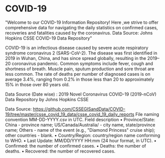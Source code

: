 # COVID-19
"Welcome to our COVID-19 Information Repository! Here ,we strive to offer comprehensive data for navigating the daily statistics on confirmed cases, recoveries and fatalities caused by the coronavirus. Data Source: Johns Hopkins CSSE COVID-19  Data Repository"

COVID-19 is an infectious disease caused by severe acute respiratory syndrome coronavirus 2 (SARS-CoV-2). The disease was first identified in 2019 in Wuhan, China, and has since spread globally, resulting in the 2019–20 coronavirus pandemic. Common symptoms include fever, cough and shortness of breath. Muscle pain, sputum production and sore throat are less common. The rate of deaths per number of diagnosed cases is on average 3.4%, ranging from 0.2% in those less than 20 to approximately 15% in those over 80 years old.

Data Source (Date wise) : 2019 Novel Coronavirus COVID-19 (2019-nCoV) Data Repository by Johns Hopkins CSSE

Data Source: https://github.com/CSSEGISandData/COVID-19/tree/master/csse_covid_19_data/csse_covid_19_daily_reports
File naming convention
MM-DD-YYYY.csv in UTC.
Field description
•	Province/State: China - province name; US/Canada/Australia/ - city name, state/province name; Others - name of the event (e.g., "Diamond Princess" cruise ship); other countries - blank.
•	Country/Region: country/region name conforming to WHO.
•	Last Update: MM/DD/YYYY HH:mm (24 hour format, in UTC).
•	Confirmed: the number of confirmed cases. 
•	Deaths: the number of deaths.
•	Recovered: the number of recovered cases.
